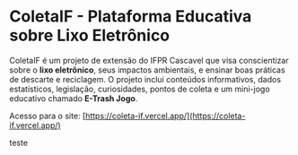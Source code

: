 # ColetaIF - Plataforma Educativa sobre Lixo Eletrônico

ColetaIF é um projeto de extensão do IFPR Cascavel que visa conscientizar sobre o **lixo eletrônico**, seus impactos ambientais, e ensinar boas práticas de descarte e reciclagem. O projeto inclui conteúdos informativos, dados estatísticos, legislação, curiosidades, pontos de coleta e um mini-jogo educativo chamado **E-Trash Jogo**.

Acesso para o site: [https://coleta-if.vercel.app/](https://coleta-if.vercel.app/)


teste